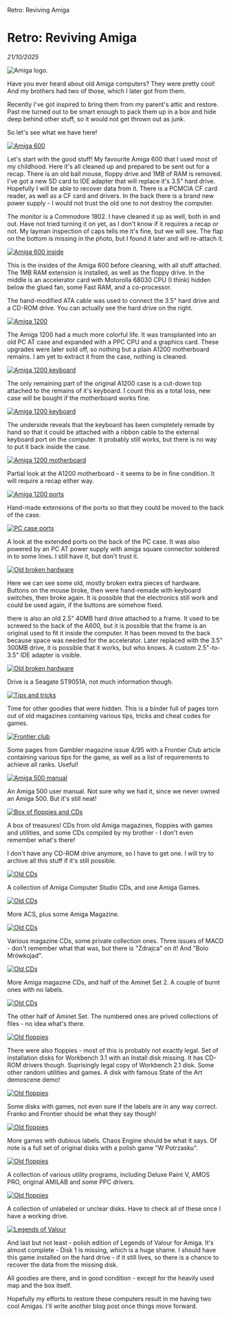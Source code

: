 Retro: Reviving Amiga

# Retro: Reviving Amiga
*21/10/2025*

![Amiga logo.](/assets/images/articles/amiga/amilogot.jpg "The ye old Commodore Amiga logo.")

Have you ever heard about old Amiga computers? They were pretty cool! And my brothers had two of those, which I later got from them.

Recently I've got inspired to bring them from my parent's attic and restore. Past me turned out to be smart enough to pack them up in a box and hide deep behind other stuff, so it would not get thrown out as junk.

So let's see what we have here!

[![Amiga 600](/assets/images/articles/amiga/amiga1t.jpg "Amiga 600 with monitor goodies")](/assets/images/articles/amiga/amiga1.jpg)

Let's start with the good stuff! My favourite Amiga 600 that I used most of my childhood. Here it's all cleaned up and prepared to be sent out for a recap. There is an old ball mouse, floppy drive and 1MB of RAM is removed. I've got a new SD card to IDE adapter that will replace it's 3.5" hard drive. Hopefully I will be able to recover data from it. There is a PCMCIA CF card reader, as well as a CF card and drivers. In the back there is a brand new power supply - I would not trust the old one to not destroy the computer.

The monitor is a Commodore 1802. I have cleaned it up as well, both in and out. Have not tried turning it on yet, as I don't know if it requires a recap or not. My layman inspection of caps tells me it's fine, but we will see. The flap on the bottom is missing in the photo, but I found it later and will re-attach it.

[![Amiga 600 inside](/assets/images/articles/amiga/amiga2t.png "Amiga 600 interior")](/assets/images/articles/amiga/amiga2.png)

This is the insides of the Amiga 600 before cleaning, with all stuff attached. The 1MB RAM extension is installed, as well as the floppy drive. In the middle is an accelerator card with Motorolla 68030 CPU (I think) hidden below the glued fan, some Fast RAM, and a co-processor.

The hand-modified ATA cable was used to connect the 3.5" hard drive and a CD-ROM drive. You can actually see the hard drive on the right.

[![Amiga 1200](/assets/images/articles/amiga/amiga3t.jpg "Heavily modified Amiga 1200")](/assets/images/articles/amiga/amiga3.jpg)

The Amiga 1200 had a much more colorful life. It was transplanted into an old PC AT case and expanded with a PPC CPU and a graphics card. These upgrades were later sold off, so nothing but a plain A1200 motherboard remains. I am yet to extract it from the case, nothing is cleaned.

[![Amiga 1200 keyboard](/assets/images/articles/amiga/amiga4t.jpg "What remains of Amiga 1200 keyboard")](/assets/images/articles/amiga/amiga4.jpg)

The only remaining part of the original A1200 case is a cut-down top attached to the remains of it's keyboard. I count this as a total loss, new case will be bought if the motherboard works fine.

[![Amiga 1200 keyboard](/assets/images/articles/amiga/amiga5t.jpg "What remains of Amiga 1200 keyboard")](/assets/images/articles/amiga/amiga5.jpg)

The underside reveals that the keyboard has been completely remade by hand so that it could be attached with a ribbon cable to the external keyboard port on the computer. It probably still works, but there is no way to put it back inside the case.

[![Amiga 1200 motherboard](/assets/images/articles/amiga/amiga6t.jpg "Amiga 1200 motherboard")](/assets/images/articles/amiga/amiga6.jpg)

Partial look at the A1200 motherboard - it seems to be in fine condition. It will require a recap either way.

[![Amiga 1200 ports](/assets/images/articles/amiga/amiga7t.jpg "Amiga 1200 ports")](/assets/images/articles/amiga/amiga7.jpg)

Hand-made extensions of the ports so that they could be moved to the back of the case.

[![PC case ports](/assets/images/articles/amiga/amiga8t.jpg "PC case ports")](/assets/images/articles/amiga/amiga8.jpg)

A look at the extended ports on the back of the PC case. It was also powered by an PC AT power supply with amiga square connector soldered in to some lines. I still have it, but don't trust it.

[![Old broken hardware](/assets/images/articles/amiga/amiga9t.jpg "Old broken extra hardware")](/assets/images/articles/amiga/amiga9.jpg)

Here we can see some old, mostly broken extra pieces of hardware. Buttons on the mouse broke, then were hand-remade with keyboard switches, then broke again. It is possible that the electronics still work and could be used again, if the buttons are somehow fixed.

there is also an old 2.5" 40MB hard drive attached to a frame. It used to be screwed to the back of the A600, but it is possible that the frame is an original used to fit it inside the computer. It has been moved to the back because space was needed for the accelerator. Later replaced with the 3.5" 300MB drive, it is possible that it works, but who knows. A custom 2.5"-to-3.5" IDE adapter is visible.

[![Old broken hardware](/assets/images/articles/amiga/amiga10t.jpg "Old broken extra hardware")](/assets/images/articles/amiga/amiga10.jpg)

Drive is a Seagate ST9051A, not much information though.

[![Tips and tricks](/assets/images/articles/amiga/amiga11t.jpg "Collection of Tips and tricks pages")](/assets/images/articles/amiga/amiga11.jpg)

Time for other goodies that were hidden. This is a binder full of pages torn out of old magazines containing various tips, tricks and cheat codes for games.

[![Frontier club](/assets/images/articles/amiga/amiga12t.jpg "Frontier club article")](/assets/images/articles/amiga/amiga12.jpg)

Some pages from Gambler magazine issue 4/95 with a Frontier Club article containing various tips for the game, as well as a list of requirements to achieve all ranks. Useful!

[![Amiga 500 manual](/assets/images/articles/amiga/amiga13t.jpg "Amiga 500 manual")](/assets/images/articles/amiga/amiga13.jpg)

An Amiga 500 user manual. Not sure why we had it, since we never owned an Amiga 500. But it's still neat!

[![Box of floppies and CDs](/assets/images/articles/amiga/amiga14t.jpg "Treasure chest")](/assets/images/articles/amiga/amiga14.jpg)

A box of treasures! CDs from old Amiga magazines, floppies with games and utilities, and some CDs compiled by my brother - I don't even remember what's there!

I don't have any CD-ROM drive anymore, so I have to get one. I will try to archive all this stuff if it's still possible.

[![Old CDs](/assets/images/articles/amiga/amiga15t.jpg "Old CDs")](/assets/images/articles/amiga/amiga15.jpg)

A collection of Amiga Computer Studio CDs, and one Amiga Games.

[![Old CDs](/assets/images/articles/amiga/amiga16t.jpg "Old CDs")](/assets/images/articles/amiga/amiga16.jpg)

More ACS, plus some Amiga Magazine.

[![Old CDs](/assets/images/articles/amiga/amiga17t.jpg "Old CDs")](/assets/images/articles/amiga/amiga17.jpg)

Various magazine CDs, some private collection ones. Three issues of MACD - don't remember what that was, but there is "Zdrajca" on it! And "Bolo Mrówkojad".

[![Old CDs](/assets/images/articles/amiga/amiga18t.jpg "Old CDs")](/assets/images/articles/amiga/amiga18.jpg)

More Amiga magazine CDs, and half of the Aminet Set 2. A couple of burnt ones with no labels.

[![Old CDs](/assets/images/articles/amiga/amiga19t.jpg "Old CDs")](/assets/images/articles/amiga/amiga19.jpg)

The other half of Aminet Set. The numbered ones are prived collections of files - no idea what's there.

[![Old floppies](/assets/images/articles/amiga/amiga20t.jpg "Old floppies")](/assets/images/articles/amiga/amiga20.jpg)

There were also floppies - most of this is probably not exactly legal. Set of installation disks for Workbench 3.1 with an Install disk missing. It has CD-ROM drivers though. Suprisingly legal copy of Workbench 2.1 disk. Some other random utilities and games. A disk with famous State of the Art demoscene demo!

[![Old floppies](/assets/images/articles/amiga/amiga21t.jpg "Old floppies")](/assets/images/articles/amiga/amiga21.jpg)

Some disks with games, not even sure if the labels are in any way correct. Franko and Frontier should be what they say though!

[![Old floppies](/assets/images/articles/amiga/amiga23t.jpg "Old floppies")](/assets/images/articles/amiga/amiga23.jpg)

More games with dubious labels. Chaos Engine should be what it says. Of note is a full set of original disks with a polish game "W Potrzasku".

[![Old floppies](/assets/images/articles/amiga/amiga22t.jpg "Old floppies")](/assets/images/articles/amiga/amiga22.jpg)

A collection of various utility programs, including Deluxe Paint V, AMOS PRO, original AMILAB and some PPC drivers.

[![Old floppies](/assets/images/articles/amiga/amiga24t.jpg "Old floppies")](/assets/images/articles/amiga/amiga24.jpg)

A collection of unlabeled or unclear disks. Have to check all of these once I have a working drive.

[![Legends of Valour](/assets/images/articles/amiga/amiga25t.jpg "Legends of Valour")](/assets/images/articles/amiga/amiga25.jpg)

And last but not least - polish edition of Legends of Valour for Amiga. It's almost complete - Disk 1 is missing, which is a huge shame. I should have this game installed on the hard drive - if it still lives, so there is a chance to recover the data from the missing disk.

All goodies are there, and in good condition - except for the heavily used map and the box itself.

Hopefully my efforts to restore these computers result in me having two cool Amigas. I'll write another blog post once things move forward.
